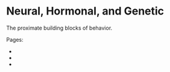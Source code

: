 # Neural, Hormonal, and Genetic

The proximate building blocks of behavior.


Pages:
- [](../levels-of-analysis/neural)
- [](../levels-of-analysis/hormonal)
- [](../levels-of-analysis/genetic)
